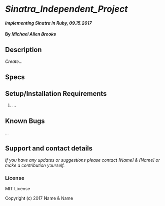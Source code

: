 # _Sinatra_Independent_Project_

#### _Implementing Sinatra in Ruby, 09.15.2017_

#### By _Michael Allen Brooks_

## Description

_Create..._

## Specs



## Setup/Installation Requirements

1. _..._

## Known Bugs

_..._

## Support and contact details

_If you have any updates or suggestions please contact [Name] & [Name] or make a contribution yourself._

[Michael Allen Brooks]: mailto:mikealphabravo1982@gmail.com

### License

MIT License

Copyright (c) 2017 Name & Name
